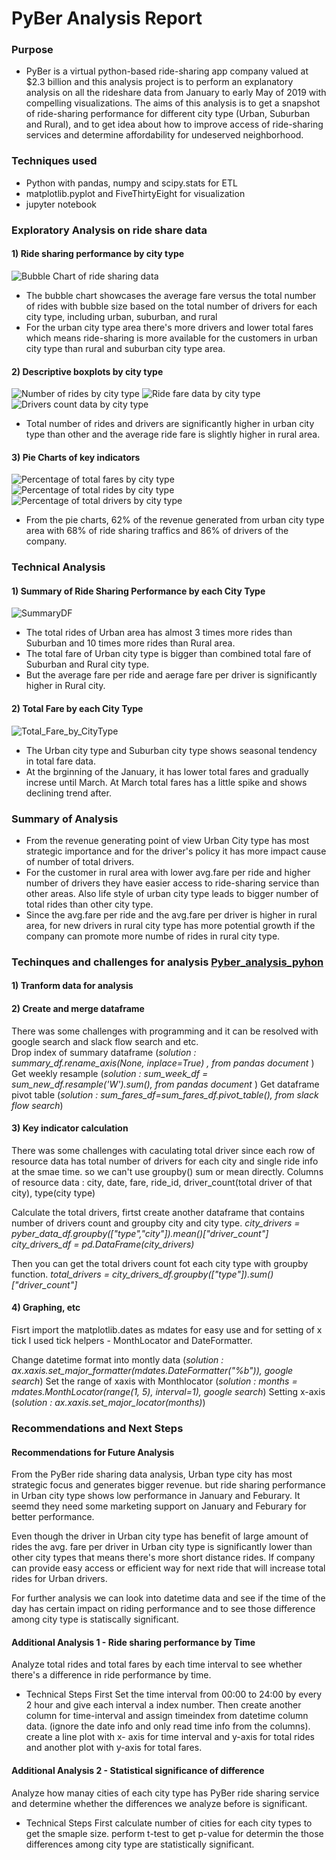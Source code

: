 # PyBer Analysis Report

### Purpose
- PyBer is a virtual python-based ride-sharing app company valued at $2.3 billion and this analysis project is to 
perform an explanatory analysis on all the rideshare data from January to early May of 2019 with compelling visualizations. 
The aims of this analysis is to get a snapshot of ride-sharing performance for different city type (Urban, Suburban and Rural), 
and to get idea about how to improve access of ride-sharing services and determine affordability for undeserved neighborhood.

### Techniques used
- Python with pandas, numpy and scipy.stats for ETL
- matplotlib.pyplot and FiveThirtyEight for visualization 
- jupyter notebook 

### Exploratory Analysis on ride share data 
####  1) Ride sharing performance by city type
![Bubble Chart of ride sharing data](https://github.com/Juuune/PyBer_Analysis/blob/master/analysis/Fig1.png)
- The bubble chart showcases the average fare versus the total number of rides with bubble size based on the total number of drivers for each city type, including urban, suburban, and rural
- For the urban city type area there's more drivers and lower total fares which means ride-sharing is more available for the customers in urban city type than rural and suburban city type area.  

####  2) Descriptive boxplots by city type
![Number of rides by city type](https://github.com/Juuune/PyBer_Analysis/blob/master/analysis/Fig2.png)
![Ride fare data by city type](https://github.com/Juuune/PyBer_Analysis/blob/master/analysis/Fig3.png)
![Drivers count data by city type](https://github.com/Juuune/PyBer_Analysis/blob/master/analysis/Fig4.png)
- Total number of rides and drivers are significantly higher in urban city type than other and the average ride fare is slightly higher in rural area. 

####  3) Pie Charts of key indicators
![Percentage of total fares by city type](https://github.com/Juuune/PyBer_Analysis/blob/master/analysis/Fig5.png)
![Percentage of total rides by city type](https://github.com/Juuune/PyBer_Analysis/blob/master/analysis/Fig6.png)
![Percentage of total drivers by city type](https://github.com/Juuune/PyBer_Analysis/blob/master/analysis/Fig7.png)
- From the pie charts, 62% of the revenue generated from urban city type area with 68% of ride sharing traffics and 86% of drivers of the company.

### Technical Analysis

####  1) Summary of Ride Sharing Performance by each City Type 
![SummaryDF](https://github.com/Juuune/PyBer_Analysis/blob/master/analysis/SummaryDF.PNG)
- The total rides of Urban area has almost 3 times more rides than Suburban and 10 times more rides than Rural area.
- The total fare of Urban city type is bigger than combined total fare of Suburban and Rural city type. 
- But the average fare per ride and aerage fare per driver is significantly higher in Rural city.
 
####  2) Total Fare by each City Type
![Total_Fare_by_CityType](https://github.com/Juuune/PyBer_Analysis/blob/master/analysis/Total_Fare_by_CityType.png)
- The Urban city type and Suburban city type shows seasonal tendency in total fare data. 
- At the brginning of the January, it has lower total fares and gradually increse until March. At March total fares has a little spike and shows declining trend after. 

###  Summary of Analysis
- From the revenue generating point of view Urban City type has most strategic importance and for the driver's policy it has more impact cause of number of total drivers. 
- For the customer in rural area with lower avg.fare per ride and higher number of drivers they have easier access to ride-sharing service than other areas. Also life style of urban city type leads to bigger number of total rides than other city type. 
- Since the avg.fare per ride and the avg.fare per driver is higher in rural area, for new drivers in rural city type has more potential growth if the company can promote more numbe of rides in rural city type.

### Techinques and challenges for analysis [Pyber_analysis_pyhon](https://github.com/Juuune/PyBer_Analysis/blob/master/PyBer.ipynb)
####  1) Tranform data for analysis


####  2) Create and merge dataframe 
There was some challenges with programming and it can be resolved with google search and slack flow search and etc.  
Drop index of summary dataframe (*solution : summary_df.rename_axis(None, inplace=True) , from pandas document* )
Get weekly resample (*solution : sum_week_df = sum_new_df.resample('W').sum(), from pandas document* )
Get dataframe pivot table (*solution : sum_fares_df=sum_fares_df.pivot_table(), from slack flow search*)
 
####  3) Key indicator calculation
 There was some challenges with caculating total driver since each row of resource data has total number of drivers for each city and single ride info at the smae time. so we can't use groupby() sum or mean directly. 
 Columns of resource data : city,	date,	fare,	ride_id,	driver_count(total driver of that city),	type(city type)
 
 Calculate the total drivers, firtst create another dataframe that contains number of drivers count and groupby city and city type. 
 *city_drivers = pyber_data_df.groupby(["type","city"]).mean()["driver_count"]*
 *city_drivers_df = pd.DataFrame(city_drivers)*
 
 Then you can get the total drivers count fot each city type with groupby function.
 *total_drivers = city_drivers_df.groupby(["type"]).sum()["driver_count"]*
 
#### 4) Graphing, etc
Fisrt import the matplotlib.dates as mdates for easy use and for setting of x tick I used tick helpers - MonthLocator and DateFormatter.

Change datetime format into montly data (*solution : ax.xaxis.set_major_formatter(mdates.DateFormatter("%b")), google search*)
Set the range of xaxis with Monthlocator (*solution : months = mdates.MonthLocator(range(1, 5), interval=1), google search*)
Setting x-axis (*solution : ax.xaxis.set_major_locator(months)*) 


### Recommendations and Next Steps

#### Recommendations for Future Analysis

From the PyBer ride sharing data analysis, Urban type city has most strategic focus and generates bigger revenue. but ride sharing performance in Urban city type shows low performance in January and Feburary. It seemd they need some marketing support on January and Feburary for better performance. 

Even though the driver in Urban city type has benefit of large amount of rides the avg. fare per driver in Urban city type is significantly lower than other city types that means there's more short distance rides. If company can provide easy access or efficient way for next ride that will increase total rides for Urban drivers. 

For further analysis we can look into datetime data and see if the time of the day has certain impact on riding performance and to see those difference among city type is statiscally significant. 

#### Additional Analysis 1 - Ride sharing performance by Time 
Analyze total rides and total fares by each time interval to see whether there's a difference in ride performance by time.

- Technical Steps 
 First Set the time interval from 00:00 to 24:00 by every 2 hour and give each interval a index number.
 Then create another column for time-interval and assign timeindex from datetime column data. (ignore the date info and only read time info from the columns).
 create a line plot with x- axis for time interval and y-axis for total rides and another plot with y-axis for total fares.

#### Additional Analysis 2 - Statistical significance of difference
Analyze how manay cities of each city type has PyBer ride sharing service and determine whether the differences we analyze before is significant. 

- Technical Steps
First calculate number of cities for each city types to get the smaple size.
perform t-test to get p-value for determin the those differences among city type are statistically significant.
